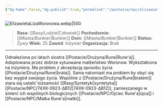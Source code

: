 ```yaml
---
{"dg-home":false,"dg-publish":true,"permalink":"/postacie/npc/elizawieta-liza-woronowa/","dgPassFrontmatter":true}
---
```


![ElizawietaLizaWoronowa.webp|500](/img/user/Vault/Grafiki/NPC/ElizawietaLizaWoronowa.webp)

> **Rasa:** [[Rasy/Ludzie\|Człowiek]]
> **Pochodzenie:** [[Miasta/Bunkier\|Bunkier]]
> **Dom:** [[Miasta/Bunkier\|Bunkier]]
> **Status:** Żywy
> **Wiek:** 25
> **Zawód**: Inżynier
> **Organizacja:** Brak

---

Odnaleziona po latach siostra [[Postacie/Drużyna/Rune\|Rune'a]]. Adoptowana przez dobrze sytuowane małżeństwo Woronow. Wykształcona na inżyniera. Ma problem z akceptacją sposobu życia [[Postacie/Drużyna/Rune\|brata]]. Sama natomiast ma problem by obyć się bez wygód swojego życia. Wspólnie z [[Postacie/Drużyna/Rune\|bratem]] stara się ustalić tożsamość [[Rasy/Syntetyki\|syntetyka]] [[Postacie/NPC/74XK-0923-ΔB12\|74XK-0923-ΔB12]], zamieszanego w śmierć ich wspólnych biologicznych [[Postacie/NPC/Ojciec Rune'a\|ojca]] i [[Postacie/NPC/Matka Rune'a\|matki]].